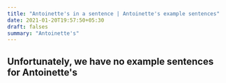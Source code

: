 ```yaml
---
title: "Antoinette's in a sentence | Antoinette's example sentences"
date: 2021-01-20T19:57:50+05:30
draft: falses
summary: "Antoinette's"
---
```

## Unfortunately, we have no example sentences for Antoinette's                 
